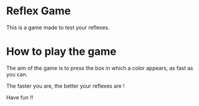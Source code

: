 # Reflex Game
This is a game made to test your reflexes. 
# How to play the game
The aim of the game is to press the box in which a color appears, as fast as you can. 

The faster you are, the better your reflexes are !

Have fun !!